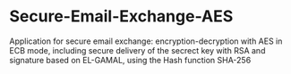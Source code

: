 # Secure-Email-Exchange-AES
Application for secure email exchange: encryption-decryption with AES in ECB mode, including secure delivery of the secrect key with RSA and signature based on EL-GAMAL, using the Hash function SHA-256
